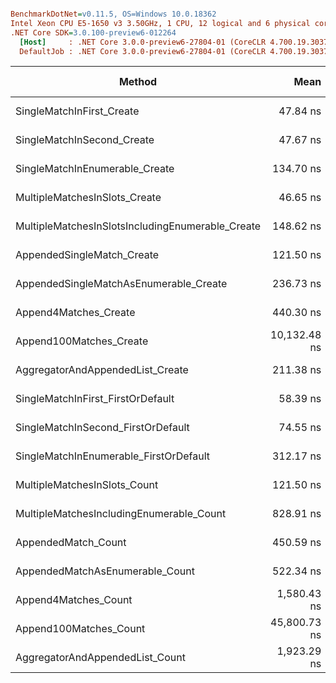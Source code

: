 ``` ini

BenchmarkDotNet=v0.11.5, OS=Windows 10.0.18362
Intel Xeon CPU E5-1650 v3 3.50GHz, 1 CPU, 12 logical and 6 physical cores
.NET Core SDK=3.0.100-preview6-012264
  [Host]     : .NET Core 3.0.0-preview6-27804-01 (CoreCLR 4.700.19.30373, CoreFX 4.700.19.30308), 64bit RyuJIT
  DefaultJob : .NET Core 3.0.0-preview6-27804-01 (CoreCLR 4.700.19.30373, CoreFX 4.700.19.30308), 64bit RyuJIT


```
|                                           Method |         Mean |      Error |     StdDev |  Gen 0 |  Gen 1 | Gen 2 | Allocated |
|------------------------------------------------- |-------------:|-----------:|-----------:|-------:|-------:|------:|----------:|
|                        SingleMatchInFirst_Create |     47.84 ns |  0.1241 ns |  0.1161 ns |      - |      - |     - |         - |
|                       SingleMatchInSecond_Create |     47.67 ns |  0.1724 ns |  0.1613 ns |      - |      - |     - |         - |
|                   SingleMatchInEnumerable_Create |    134.70 ns |  0.1896 ns |  0.1773 ns | 0.0076 |      - |     - |      48 B |
|                    MultipleMatchesInSlots_Create |     46.65 ns |  0.0810 ns |  0.0758 ns |      - |      - |     - |         - |
| MultipleMatchesInSlotsIncludingEnumerable_Create |    148.62 ns |  0.1878 ns |  0.1568 ns | 0.0062 |      - |     - |      40 B |
|                       AppendedSingleMatch_Create |    121.50 ns |  0.0866 ns |  0.0768 ns | 0.0100 |      - |     - |      64 B |
|           AppendedSingleMatchAsEnumerable_Create |    236.73 ns |  0.2779 ns |  0.2600 ns | 0.0191 |      - |     - |     120 B |
|                            Append4Matches_Create |    440.30 ns |  1.1652 ns |  1.0900 ns | 0.0701 |      - |     - |     440 B |
|                          Append100Matches_Create | 10,132.48 ns | 20.2221 ns | 18.9158 ns | 2.0142 | 0.0458 |     - |   12728 B |
|                 AggregatorAndAppendedList_Create |    211.38 ns |  0.1473 ns |  0.1378 ns | 0.0420 |      - |     - |     264 B |
|                SingleMatchInFirst_FirstOrDefault |     58.39 ns |  0.4585 ns |  0.4288 ns |      - |      - |     - |         - |
|               SingleMatchInSecond_FirstOrDefault |     74.55 ns |  0.1296 ns |  0.1212 ns |      - |      - |     - |         - |
|           SingleMatchInEnumerable_FirstOrDefault |    312.17 ns |  0.9958 ns |  0.8827 ns | 0.0429 |      - |     - |     272 B |
|                     MultipleMatchesInSlots_Count |    121.50 ns |  0.0793 ns |  0.0703 ns |      - |      - |     - |         - |
|         MultipleMatchesIncludingEnumerable_Count |    828.91 ns |  1.5079 ns |  1.4105 ns | 0.0925 |      - |     - |     584 B |
|                              AppendedMatch_Count |    450.59 ns |  0.6205 ns |  0.5804 ns | 0.0505 |      - |     - |     320 B |
|                  AppendedMatchAsEnumerable_Count |    522.34 ns |  1.1214 ns |  0.8755 ns | 0.0591 |      - |     - |     376 B |
|                             Append4Matches_Count |  1,580.43 ns |  1.9050 ns |  1.7819 ns | 0.1831 |      - |     - |    1152 B |
|                           Append100Matches_Count | 45,800.73 ns | 43.0258 ns | 38.1413 ns | 4.0894 |      - |     - |   25728 B |
|                  AggregatorAndAppendedList_Count |  1,923.29 ns |  2.1212 ns |  1.7713 ns | 0.1564 |      - |     - |    1000 B |
